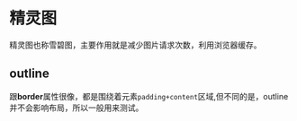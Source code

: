 # 精灵图

精灵图也称雪碧图，主要作用就是减少图片请求次数，利用浏览器缓存。


## outline
跟**border**属性很像，都是围绕着元素`padding+content`区域,但不同的是，outline并不会影响布局，所以一般用来测试。
